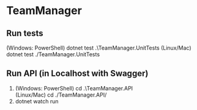 # TeamManager

## Run tests
(Windows: PowerShell) dotnet test .\TeamManager.UnitTests
(Linux/Mac) dotnet test ./TeamManager.UnitTests

## Run API (in Localhost with Swagger)
1. (Windows: PowerShell) cd .\TeamManager.API\
   (Linux/Mac) cd ./TeamManager.API/
2. dotnet watch run
